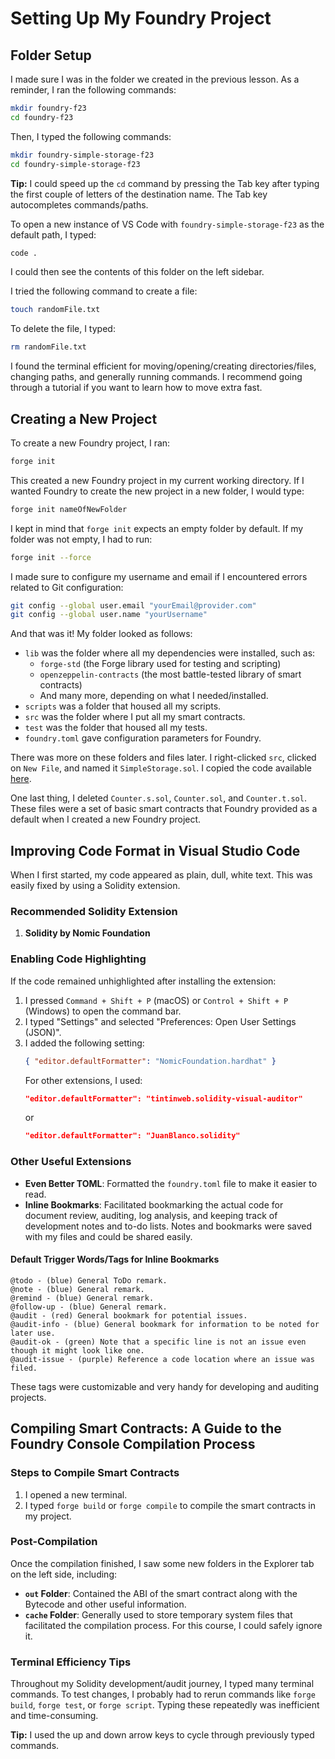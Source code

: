 # Setting Up My Foundry Project

## Folder Setup

I made sure I was in the folder we created in the previous lesson. As a reminder, I ran the following commands:
```bash
mkdir foundry-f23
cd foundry-f23
```

Then, I typed the following commands:
```bash
mkdir foundry-simple-storage-f23
cd foundry-simple-storage-f23
```

**Tip:** I could speed up the `cd` command by pressing the Tab key after typing the first couple of letters of the destination name. The Tab key autocompletes commands/paths.

To open a new instance of VS Code with `foundry-simple-storage-f23` as the default path, I typed:
```bash
code .
```
I could then see the contents of this folder on the left sidebar.

I tried the following command to create a file:
```bash
touch randomFile.txt
```
To delete the file, I typed:
```bash
rm randomFile.txt
```
I found the terminal efficient for moving/opening/creating directories/files, changing paths, and generally running commands. I recommend going through a tutorial if you want to learn how to move extra fast.

## Creating a New Project

To create a new Foundry project, I ran:
```bash
forge init
```
This created a new Foundry project in my current working directory. If I wanted Foundry to create the new project in a new folder, I would type:
```bash
forge init nameOfNewFolder
```
I kept in mind that `forge init` expects an empty folder by default. If my folder was not empty, I had to run:
```bash
forge init --force
```
I made sure to configure my username and email if I encountered errors related to Git configuration:
```bash
git config --global user.email "yourEmail@provider.com"
git config --global user.name "yourUsername"
```
And that was it! My folder looked as follows:

- `lib` was the folder where all my dependencies were installed, such as:
  - `forge-std` (the Forge library used for testing and scripting)
  - `openzeppelin-contracts` (the most battle-tested library of smart contracts)
  - And many more, depending on what I needed/installed.
- `scripts` was a folder that housed all my scripts.
- `src` was the folder where I put all my smart contracts.
- `test` was the folder that housed all my tests.
- `foundry.toml` gave configuration parameters for Foundry.

There was more on these folders and files later. I right-clicked `src`, clicked on `New File`, and named it `SimpleStorage.sol`. I copied the code available [here](#).

One last thing, I deleted `Counter.s.sol`, `Counter.sol`, and `Counter.t.sol`. These files were a set of basic smart contracts that Foundry provided as a default when I created a new Foundry project.

## Improving Code Format in Visual Studio Code

When I first started, my code appeared as plain, dull, white text. This was easily fixed by using a Solidity extension.

### Recommended Solidity Extension
1. **Solidity by Nomic Foundation**

### Enabling Code Highlighting
If the code remained unhighlighted after installing the extension:
1. I pressed `Command + Shift + P` (macOS) or `Control + Shift + P` (Windows) to open the command bar.
2. I typed "Settings" and selected "Preferences: Open User Settings (JSON)".
3. I added the following setting:
   ```json
   { "editor.defaultFormatter": "NomicFoundation.hardhat" }
   ```
   For other extensions, I used:
   ```json
   "editor.defaultFormatter": "tintinweb.solidity-visual-auditor"
   ```
   or
   ```json
   "editor.defaultFormatter": "JuanBlanco.solidity"
   ```

### Other Useful Extensions
- **Even Better TOML**: Formatted the `foundry.toml` file to make it easier to read.
- **Inline Bookmarks**: Facilitated bookmarking the actual code for document review, auditing, log analysis, and keeping track of development notes and to-do lists. Notes and bookmarks were saved with my files and could be shared easily.

#### Default Trigger Words/Tags for Inline Bookmarks
```plaintext
@todo - (blue) General ToDo remark.
@note - (blue) General remark.
@remind - (blue) General remark.
@follow-up - (blue) General remark.
@audit - (red) General bookmark for potential issues.
@audit-info - (blue) General bookmark for information to be noted for later use.
@audit-ok - (green) Note that a specific line is not an issue even though it might look like one.
@audit-issue - (purple) Reference a code location where an issue was filed.
```
These tags were customizable and very handy for developing and auditing projects.

## Compiling Smart Contracts: A Guide to the Foundry Console Compilation Process

### Steps to Compile Smart Contracts
1. I opened a new terminal.
2. I typed `forge build` or `forge compile` to compile the smart contracts in my project.

### Post-Compilation
Once the compilation finished, I saw some new folders in the Explorer tab on the left side, including:
- **`out` Folder**: Contained the ABI of the smart contract along with the Bytecode and other useful information.
- **`cache` Folder**: Generally used to store temporary system files that facilitated the compilation process. For this course, I could safely ignore it.

### Terminal Efficiency Tips
Throughout my Solidity development/audit journey, I typed many terminal commands. To test changes, I probably had to rerun commands like `forge build`, `forge test`, or `forge script`. Typing these repeatedly was inefficient and time-consuming.

**Tip:** I used the up and down arrow keys to cycle through previously typed commands.
